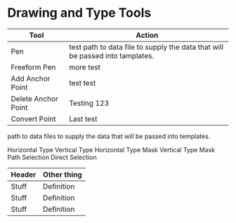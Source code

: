 # Drawing and Type Tools

| Tool | Action |
| --- | --- |
| Pen | test path to data file to supply the data that will be passed into tamplates. |
| Freeform Pen | more test |
| Add Anchor Point | test test |
| Delete Anchor Point | Testing 123 |
| Convert Point | Last test |

path to data files to supply the data that will be passed into templates.


Horizontal Type
Vertical Type
Horizontal Type Mask
Vertical Type Mask
Path Selection
Direct Selection

| Header | Other thing |
| --- | --- |
| Stuff | Definition |
| Stuff | Definition |
| Stuff | Definition |

